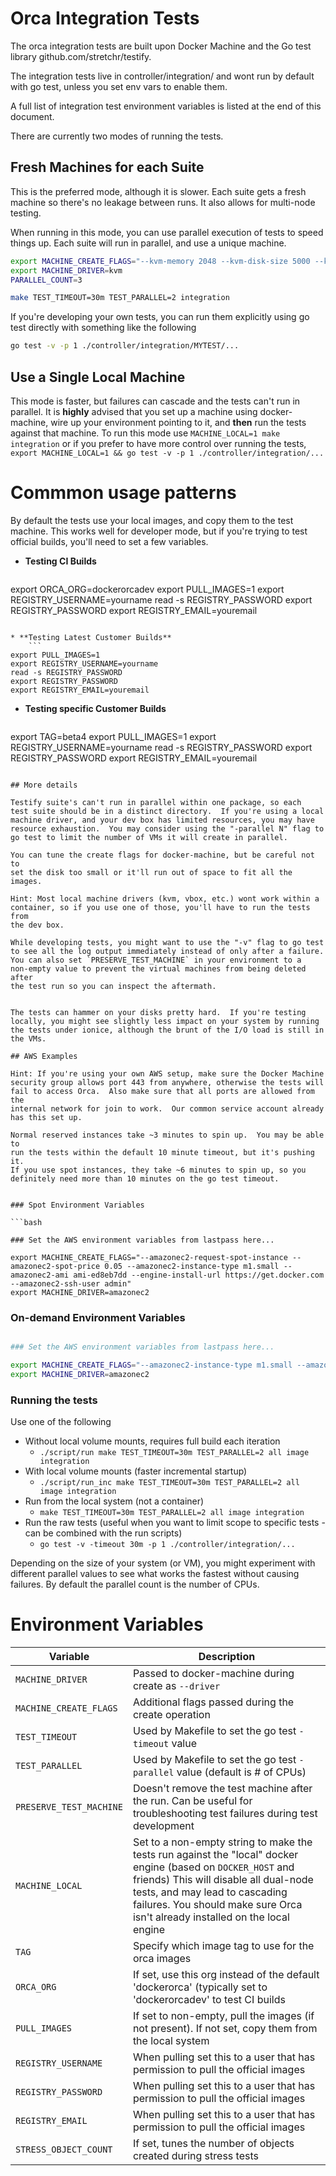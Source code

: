 # Orca Integration Tests

The orca integration tests are built upon Docker Machine and the Go test
library github.com/stretchr/testify.

The integration tests live in controller/integration/ and wont run by
default with go test, unless you set env vars to enable them.

A full list of integration test environment variables is listed at the
end of this document.

There are currently two modes of running the tests.

## Fresh Machines for each Suite

This is the preferred mode, although it is slower.  Each suite gets
a fresh machine so there's no leakage between runs.  It also allows
for multi-node testing.

When running in this mode, you can use parallel execution of tests to
speed things up.  Each suite will run in parallel, and use a unique
machine.

```bash
export MACHINE_CREATE_FLAGS="--kvm-memory 2048 --kvm-disk-size 5000 --kvm-cpu-count 2"
export MACHINE_DRIVER=kvm
PARALLEL_COUNT=3

make TEST_TIMEOUT=30m TEST_PARALLEL=2 integration
```

If you're developing your own tests, you can run them explicitly using
go test directly with something like the following

```bash
go test -v -p 1 ./controller/integration/MYTEST/...
```


## Use a Single Local Machine

This mode is faster, but failures can cascade and the tests can't
run in parallel.  It is **highly** advised that you set up a machine
using docker-machine, wire up your environment pointing to it, and
**then** run the tests against that machine.  To run this mode use
`MACHINE_LOCAL=1 make integration` or if you prefer to have more control
over running the tests, `export MACHINE_LOCAL=1 && go test -v -p 1
./controller/integration/...`


# Commmon usage patterns

By default the tests use your local images, and copy them to the test
machine.  This works well for developer mode, but if you're trying to test
official builds, you'll need to set a few variables.

* **Testing CI Builds**
    ```
export ORCA_ORG=dockerorcadev
export PULL_IMAGES=1
export REGISTRY_USERNAME=yourname
read -s REGISTRY_PASSWORD
export REGISTRY_PASSWORD
export REGISTRY_EMAIL=youremail
```

* **Testing Latest Customer Builds**
    ```
export PULL_IMAGES=1
export REGISTRY_USERNAME=yourname
read -s REGISTRY_PASSWORD
export REGISTRY_PASSWORD
export REGISTRY_EMAIL=youremail
```

* **Testing specific Customer Builds**
    ```
export TAG=beta4
export PULL_IMAGES=1
export REGISTRY_USERNAME=yourname
read -s REGISTRY_PASSWORD
export REGISTRY_PASSWORD
export REGISTRY_EMAIL=youremail
```

## More details

Testify suite's can't run in parallel within one package, so each
test suite should be in a distinct directory.  If you're using a local
machine driver, and your dev box has limited resources, you may have
resource exhaustion.  You may consider using the "-parallel N" flag to
go test to limit the number of VMs it will create in parallel.

You can tune the create flags for docker-machine, but be careful not to
set the disk too small or it'll run out of space to fit all the images.

Hint: Most local machine drivers (kvm, vbox, etc.) wont work within a
container, so if you use one of those, you'll have to run the tests from
the dev box.

While developing tests, you might want to use the "-v" flag to go test
to see all the log output immediately instead of only after a failure.
You can also set `PRESERVE_TEST_MACHINE` in your environment to a
non-empty value to prevent the virtual machines from being deleted after
the test run so you can inspect the aftermath.


The tests can hammer on your disks pretty hard.  If you're testing
locally, you might see slightly less impact on your system by running
the tests under ionice, although the brunt of the I/O load is still in
the VMs.

## AWS Examples

Hint: If you're using your own AWS setup, make sure the Docker Machine
security group allows port 443 from anywhere, otherwise the tests will
fail to access Orca.  Also make sure that all ports are allowed from the
internal network for join to work.  Our common service account already
has this set up.

Normal reserved instances take ~3 minutes to spin up.  You may be able to
run the tests within the default 10 minute timeout, but it's pushing it.
If you use spot instances, they take ~6 minutes to spin up, so you
definitely need more than 10 minutes on the go test timeout.


### Spot Environment Variables

```bash

### Set the AWS environment variables from lastpass here...

export MACHINE_CREATE_FLAGS="--amazonec2-request-spot-instance --amazonec2-spot-price 0.05 --amazonec2-instance-type m1.small --amazonec2-ami ami-ed8eb7dd --engine-install-url https://get.docker.com --amazonec2-ssh-user admin"
export MACHINE_DRIVER=amazonec2
```

### On-demand Environment Variables

```bash

### Set the AWS environment variables from lastpass here...

export MACHINE_CREATE_FLAGS="--amazonec2-instance-type m1.small --amazonec2-ami ami-ed8eb7dd --engine-install-url https://get.docker.com --amazonec2-ssh-user admin"
export MACHINE_DRIVER=amazonec2
```

### Running the tests

Use one of the following

* Without local volume mounts, requires full build each iteration
    * `./script/run make TEST_TIMEOUT=30m TEST_PARALLEL=2 all image integration`
* With local volume mounts (faster incremental startup)
    * `./script/run_inc make TEST_TIMEOUT=30m TEST_PARALLEL=2 all image integration`
* Run from the local system (not a container)
    * `make TEST_TIMEOUT=30m TEST_PARALLEL=2 all image integration`
* Run the raw tests (useful when you want to limit scope to specific tests - can be combined with the run scripts)
    * `go test -v -timeout 30m -p 1 ./controller/integration/...`


Depending on the size of your system (or VM), you might experiment
with different parallel values to see what works the fastest without
causing failures.  By default the parallel count is the number of CPUs.

# Environment Variables

**Variable** | **Description**
-------------|-----------------
`MACHINE_DRIVER` | Passed to docker-machine during create as `--driver`
`MACHINE_CREATE_FLAGS` | Additional flags passed during the create operation
`TEST_TIMEOUT` | Used by Makefile to set the go test `-timeout` value
`TEST_PARALLEL` | Used by Makefile to set the go test `-parallel` value (default is # of CPUs)
`PRESERVE_TEST_MACHINE` | Doesn't remove the test machine after the run.  Can be useful for troubleshooting test failures during test development
`MACHINE_LOCAL` | Set to a non-empty string to make the tests run against the "local" docker engine (based on `DOCKER_HOST` and friends) This will disable all dual-node tests, and may lead to cascading failures.  You should make sure Orca isn't already installed on the local engine
`TAG` | Specify which image tag to use for the orca images
`ORCA_ORG` | If set, use this org instead of the default 'dockerorca' (typically set to 'dockerorcadev' to test CI builds
`PULL_IMAGES` | If set to non-empty, pull the images (if not present).  If not set, copy them from the local system
`REGISTRY_USERNAME` | When pulling set this to a user that has permission to pull the official images
`REGISTRY_PASSWORD` | When pulling set this to a user that has permission to pull the official images
`REGISTRY_EMAIL` | When pulling set this to a user that has permission to pull the official images
`STRESS_OBJECT_COUNT` | If set, tunes the number of objects created during stress tests

